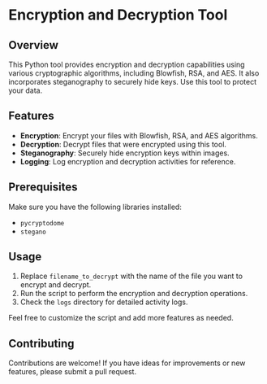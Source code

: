# Encryption and Decryption Tool

## Overview

This Python tool provides encryption and decryption capabilities using various cryptographic algorithms, including Blowfish, RSA, and AES. It also incorporates steganography to securely hide keys. Use this tool to protect your data.

## Features

- **Encryption**: Encrypt your files with Blowfish, RSA, and AES algorithms.
- **Decryption**: Decrypt files that were encrypted using this tool.
- **Steganography**: Securely hide encryption keys within images.
- **Logging**: Log encryption and decryption activities for reference.

## Prerequisites

Make sure you have the following libraries installed:

- `pycryptodome`
- `stegano`

## Usage

1. Replace `filename_to_decrypt` with the name of the file you want to encrypt and decrypt.
2. Run the script to perform the encryption and decryption operations.
3. Check the `logs` directory for detailed activity logs.

Feel free to customize the script and add more features as needed.

## Contributing

Contributions are welcome! If you have ideas for improvements or new features, please submit a pull request.


